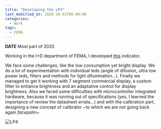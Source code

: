 ```yaml
---
title: "Developing the LP4"
last_modified_at: 2020-10-01T00:00:00
categories:
  - Work
tags:
  - FEMA
---
```


**DATE** Most part of 2020

Working in the I+D department of FEMA, I developed [this](https://fema.es/news/lp4-indicador-autoalimentado-display-rojo/) indicator. 

We face some challenges, like the low consumption yet bright display. We do a lot of experimentation with individual leds (angle of difusion, ultra low power leds, filters and methods for light difumination...). Finally we managed to get it working with 7 segment commercial display, a custom filter to enhance brightness and an adaptative control for display brightness. Also we faced some difficulties with microcontroller integrated hardware, because it was running out of specifications (yes, I learned the importance of review the datasheet errata...) and with the calibration part, designing a new concept of calibrator ~to which we are not going back again *facepalm*~

![LP4](https://fema.es/news/wp-content/uploads/2020/11/blog-preview-1.jpg)






